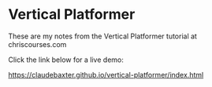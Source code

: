 # Vertical Platformer

These are my notes from the Vertical Platformer tutorial at chriscourses.com

Click the link below for a live demo:

https://claudebaxter.github.io/vertical-platformer/index.html

